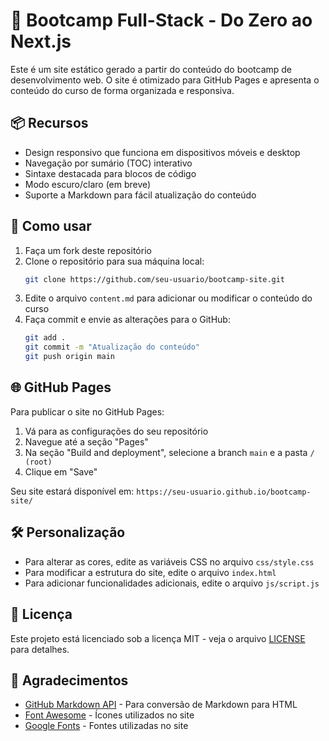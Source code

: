 # 🚀 Bootcamp Full-Stack - Do Zero ao Next.js

Este é um site estático gerado a partir do conteúdo do bootcamp de desenvolvimento web. O site é otimizado para GitHub Pages e apresenta o conteúdo do curso de forma organizada e responsiva.

## 📦 Recursos

- Design responsivo que funciona em dispositivos móveis e desktop
- Navegação por sumário (TOC) interativo
- Sintaxe destacada para blocos de código
- Modo escuro/claro (em breve)
- Suporte a Markdown para fácil atualização do conteúdo

## 🚀 Como usar

1. Faça um fork deste repositório
2. Clone o repositório para sua máquina local:
   ```bash
   git clone https://github.com/seu-usuario/bootcamp-site.git
   ```
3. Edite o arquivo `content.md` para adicionar ou modificar o conteúdo do curso
4. Faça commit e envie as alterações para o GitHub:
   ```bash
   git add .
   git commit -m "Atualização do conteúdo"
   git push origin main
   ```

## 🌐 GitHub Pages

Para publicar o site no GitHub Pages:

1. Vá para as configurações do seu repositório
2. Navegue até a seção "Pages"
3. Na seção "Build and deployment", selecione a branch `main` e a pasta `/ (root)`
4. Clique em "Save"

Seu site estará disponível em: `https://seu-usuario.github.io/bootcamp-site/`

## 🛠️ Personalização

- Para alterar as cores, edite as variáveis CSS no arquivo `css/style.css`
- Para modificar a estrutura do site, edite o arquivo `index.html`
- Para adicionar funcionalidades adicionais, edite o arquivo `js/script.js`

## 📄 Licença

Este projeto está licenciado sob a licença MIT - veja o arquivo [LICENSE](LICENSE) para detalhes.

## 🙏 Agradecimentos

- [GitHub Markdown API](https://docs.github.com/en/rest/markdown) - Para conversão de Markdown para HTML
- [Font Awesome](https://fontawesome.com/) - Ícones utilizados no site
- [Google Fonts](https://fonts.google.com/) - Fontes utilizadas no site
